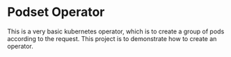 # Podset Operator
This is a very basic kubernetes operator, which is to create a group of pods according to the request. This project is to demonstrate how to create an operator.
